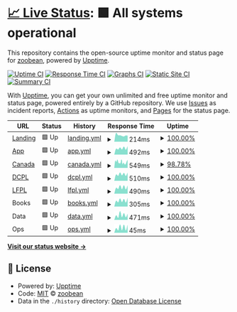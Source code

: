 # [📈 Live Status](https://zoobean.github.io/status): <!--live status--> **🟩 All systems operational**

This repository contains the open-source uptime monitor and status page for [zoobean](https://zoobean.github.io/status), powered by [Upptime](https://github.com/upptime/upptime).

[![Uptime CI](https://github.com/zoobean/status/workflows/Uptime%20CI/badge.svg)](https://github.com/zoobean/status/actions?query=workflow%3A%22Uptime+CI%22)
[![Response Time CI](https://github.com/zoobean/status/workflows/Response%20Time%20CI/badge.svg)](https://github.com/zoobean/status/actions?query=workflow%3A%22Response+Time+CI%22)
[![Graphs CI](https://github.com/zoobean/status/workflows/Graphs%20CI/badge.svg)](https://github.com/zoobean/status/actions?query=workflow%3A%22Graphs+CI%22)
[![Static Site CI](https://github.com/zoobean/status/workflows/Static%20Site%20CI/badge.svg)](https://github.com/zoobean/status/actions?query=workflow%3A%22Static+Site+CI%22)
[![Summary CI](https://github.com/zoobean/status/workflows/Summary%20CI/badge.svg)](https://github.com/zoobean/status/actions?query=workflow%3A%22Summary+CI%22)

With [Upptime](https://upptime.js.org), you can get your own unlimited and free uptime monitor and status page, powered entirely by a GitHub repository. We use [Issues](https://github.com/zoobean/status/issues) as incident reports, [Actions](https://github.com/zoobean/status/actions) as uptime monitors, and [Pages](https://zoobean.github.io/status) for the status page.

<!--start: status pages-->
<!-- This summary is generated by Upptime (https://github.com/upptime/upptime) -->
<!-- Do not edit this manually, your changes will be overwritten -->
<!-- prettier-ignore -->
| URL | Status | History | Response Time | Uptime |
| --- | ------ | ------- | ------------- | ------ |
| <img alt="" src="https://icons.duckduckgo.com/ip3/www.beanstack.com.ico" height="13"> [Landing](https://www.beanstack.com/) | 🟩 Up | [landing.yml](https://github.com/zoobean/status/commits/HEAD/history/landing.yml) | <details><summary><img alt="Response time graph" src="./graphs/landing/response-time-week.png" height="20"> 214ms</summary><br><a href="https://zoobean.github.io/status/history/landing"><img alt="Response time 212" src="https://img.shields.io/endpoint?url=https%3A%2F%2Fraw.githubusercontent.com%2Fzoobean%2Fstatus%2FHEAD%2Fapi%2Flanding%2Fresponse-time.json"></a><br><a href="https://zoobean.github.io/status/history/landing"><img alt="24-hour response time 200" src="https://img.shields.io/endpoint?url=https%3A%2F%2Fraw.githubusercontent.com%2Fzoobean%2Fstatus%2FHEAD%2Fapi%2Flanding%2Fresponse-time-day.json"></a><br><a href="https://zoobean.github.io/status/history/landing"><img alt="7-day response time 214" src="https://img.shields.io/endpoint?url=https%3A%2F%2Fraw.githubusercontent.com%2Fzoobean%2Fstatus%2FHEAD%2Fapi%2Flanding%2Fresponse-time-week.json"></a><br><a href="https://zoobean.github.io/status/history/landing"><img alt="30-day response time 210" src="https://img.shields.io/endpoint?url=https%3A%2F%2Fraw.githubusercontent.com%2Fzoobean%2Fstatus%2FHEAD%2Fapi%2Flanding%2Fresponse-time-month.json"></a><br><a href="https://zoobean.github.io/status/history/landing"><img alt="1-year response time 210" src="https://img.shields.io/endpoint?url=https%3A%2F%2Fraw.githubusercontent.com%2Fzoobean%2Fstatus%2FHEAD%2Fapi%2Flanding%2Fresponse-time-year.json"></a></details> | <details><summary><a href="https://zoobean.github.io/status/history/landing">100.00%</a></summary><a href="https://zoobean.github.io/status/history/landing"><img alt="All-time uptime 100.00%" src="https://img.shields.io/endpoint?url=https%3A%2F%2Fraw.githubusercontent.com%2Fzoobean%2Fstatus%2FHEAD%2Fapi%2Flanding%2Fuptime.json"></a><br><a href="https://zoobean.github.io/status/history/landing"><img alt="24-hour uptime 100.00%" src="https://img.shields.io/endpoint?url=https%3A%2F%2Fraw.githubusercontent.com%2Fzoobean%2Fstatus%2FHEAD%2Fapi%2Flanding%2Fuptime-day.json"></a><br><a href="https://zoobean.github.io/status/history/landing"><img alt="7-day uptime 100.00%" src="https://img.shields.io/endpoint?url=https%3A%2F%2Fraw.githubusercontent.com%2Fzoobean%2Fstatus%2FHEAD%2Fapi%2Flanding%2Fuptime-week.json"></a><br><a href="https://zoobean.github.io/status/history/landing"><img alt="30-day uptime 100.00%" src="https://img.shields.io/endpoint?url=https%3A%2F%2Fraw.githubusercontent.com%2Fzoobean%2Fstatus%2FHEAD%2Fapi%2Flanding%2Fuptime-month.json"></a><br><a href="https://zoobean.github.io/status/history/landing"><img alt="1-year uptime 100.00%" src="https://img.shields.io/endpoint?url=https%3A%2F%2Fraw.githubusercontent.com%2Fzoobean%2Fstatus%2FHEAD%2Fapi%2Flanding%2Fuptime-year.json"></a></details>
| <img alt="" src="https://icons.duckduckgo.com/ip3/zoobean.beanstack.org.ico" height="13"> [App](https://zoobean.beanstack.org/reader365) | 🟩 Up | [app.yml](https://github.com/zoobean/status/commits/HEAD/history/app.yml) | <details><summary><img alt="Response time graph" src="./graphs/app/response-time-week.png" height="20"> 492ms</summary><br><a href="https://zoobean.github.io/status/history/app"><img alt="Response time 483" src="https://img.shields.io/endpoint?url=https%3A%2F%2Fraw.githubusercontent.com%2Fzoobean%2Fstatus%2FHEAD%2Fapi%2Fapp%2Fresponse-time.json"></a><br><a href="https://zoobean.github.io/status/history/app"><img alt="24-hour response time 648" src="https://img.shields.io/endpoint?url=https%3A%2F%2Fraw.githubusercontent.com%2Fzoobean%2Fstatus%2FHEAD%2Fapi%2Fapp%2Fresponse-time-day.json"></a><br><a href="https://zoobean.github.io/status/history/app"><img alt="7-day response time 492" src="https://img.shields.io/endpoint?url=https%3A%2F%2Fraw.githubusercontent.com%2Fzoobean%2Fstatus%2FHEAD%2Fapi%2Fapp%2Fresponse-time-week.json"></a><br><a href="https://zoobean.github.io/status/history/app"><img alt="30-day response time 535" src="https://img.shields.io/endpoint?url=https%3A%2F%2Fraw.githubusercontent.com%2Fzoobean%2Fstatus%2FHEAD%2Fapi%2Fapp%2Fresponse-time-month.json"></a><br><a href="https://zoobean.github.io/status/history/app"><img alt="1-year response time 477" src="https://img.shields.io/endpoint?url=https%3A%2F%2Fraw.githubusercontent.com%2Fzoobean%2Fstatus%2FHEAD%2Fapi%2Fapp%2Fresponse-time-year.json"></a></details> | <details><summary><a href="https://zoobean.github.io/status/history/app">100.00%</a></summary><a href="https://zoobean.github.io/status/history/app"><img alt="All-time uptime 99.96%" src="https://img.shields.io/endpoint?url=https%3A%2F%2Fraw.githubusercontent.com%2Fzoobean%2Fstatus%2FHEAD%2Fapi%2Fapp%2Fuptime.json"></a><br><a href="https://zoobean.github.io/status/history/app"><img alt="24-hour uptime 100.00%" src="https://img.shields.io/endpoint?url=https%3A%2F%2Fraw.githubusercontent.com%2Fzoobean%2Fstatus%2FHEAD%2Fapi%2Fapp%2Fuptime-day.json"></a><br><a href="https://zoobean.github.io/status/history/app"><img alt="7-day uptime 100.00%" src="https://img.shields.io/endpoint?url=https%3A%2F%2Fraw.githubusercontent.com%2Fzoobean%2Fstatus%2FHEAD%2Fapi%2Fapp%2Fuptime-week.json"></a><br><a href="https://zoobean.github.io/status/history/app"><img alt="30-day uptime 100.00%" src="https://img.shields.io/endpoint?url=https%3A%2F%2Fraw.githubusercontent.com%2Fzoobean%2Fstatus%2FHEAD%2Fapi%2Fapp%2Fuptime-month.json"></a><br><a href="https://zoobean.github.io/status/history/app"><img alt="1-year uptime 99.96%" src="https://img.shields.io/endpoint?url=https%3A%2F%2Fraw.githubusercontent.com%2Fzoobean%2Fstatus%2FHEAD%2Fapi%2Fapp%2Fuptime-year.json"></a></details>
| <img alt="" src="https://icons.duckduckgo.com/ip3/canada.beanstack.com.ico" height="13"> [Canada](https://canada.beanstack.com/reader365) | 🟩 Up | [canada.yml](https://github.com/zoobean/status/commits/HEAD/history/canada.yml) | <details><summary><img alt="Response time graph" src="./graphs/canada/response-time-week.png" height="20"> 549ms</summary><br><a href="https://zoobean.github.io/status/history/canada"><img alt="Response time 1058" src="https://img.shields.io/endpoint?url=https%3A%2F%2Fraw.githubusercontent.com%2Fzoobean%2Fstatus%2FHEAD%2Fapi%2Fcanada%2Fresponse-time.json"></a><br><a href="https://zoobean.github.io/status/history/canada"><img alt="24-hour response time 536" src="https://img.shields.io/endpoint?url=https%3A%2F%2Fraw.githubusercontent.com%2Fzoobean%2Fstatus%2FHEAD%2Fapi%2Fcanada%2Fresponse-time-day.json"></a><br><a href="https://zoobean.github.io/status/history/canada"><img alt="7-day response time 549" src="https://img.shields.io/endpoint?url=https%3A%2F%2Fraw.githubusercontent.com%2Fzoobean%2Fstatus%2FHEAD%2Fapi%2Fcanada%2Fresponse-time-week.json"></a><br><a href="https://zoobean.github.io/status/history/canada"><img alt="30-day response time 617" src="https://img.shields.io/endpoint?url=https%3A%2F%2Fraw.githubusercontent.com%2Fzoobean%2Fstatus%2FHEAD%2Fapi%2Fcanada%2Fresponse-time-month.json"></a><br><a href="https://zoobean.github.io/status/history/canada"><img alt="1-year response time 1058" src="https://img.shields.io/endpoint?url=https%3A%2F%2Fraw.githubusercontent.com%2Fzoobean%2Fstatus%2FHEAD%2Fapi%2Fcanada%2Fresponse-time-year.json"></a></details> | <details><summary><a href="https://zoobean.github.io/status/history/canada">98.78%</a></summary><a href="https://zoobean.github.io/status/history/canada"><img alt="All-time uptime 99.00%" src="https://img.shields.io/endpoint?url=https%3A%2F%2Fraw.githubusercontent.com%2Fzoobean%2Fstatus%2FHEAD%2Fapi%2Fcanada%2Fuptime.json"></a><br><a href="https://zoobean.github.io/status/history/canada"><img alt="24-hour uptime 93.71%" src="https://img.shields.io/endpoint?url=https%3A%2F%2Fraw.githubusercontent.com%2Fzoobean%2Fstatus%2FHEAD%2Fapi%2Fcanada%2Fuptime-day.json"></a><br><a href="https://zoobean.github.io/status/history/canada"><img alt="7-day uptime 98.78%" src="https://img.shields.io/endpoint?url=https%3A%2F%2Fraw.githubusercontent.com%2Fzoobean%2Fstatus%2FHEAD%2Fapi%2Fcanada%2Fuptime-week.json"></a><br><a href="https://zoobean.github.io/status/history/canada"><img alt="30-day uptime 99.72%" src="https://img.shields.io/endpoint?url=https%3A%2F%2Fraw.githubusercontent.com%2Fzoobean%2Fstatus%2FHEAD%2Fapi%2Fcanada%2Fuptime-month.json"></a><br><a href="https://zoobean.github.io/status/history/canada"><img alt="1-year uptime 99.00%" src="https://img.shields.io/endpoint?url=https%3A%2F%2Fraw.githubusercontent.com%2Fzoobean%2Fstatus%2FHEAD%2Fapi%2Fcanada%2Fuptime-year.json"></a></details>
| <img alt="" src="https://icons.duckduckgo.com/ip3/dclibrary.beanstack.com.ico" height="13"> [DCPL](https://dclibrary.beanstack.com/reader365) | 🟩 Up | [dcpl.yml](https://github.com/zoobean/status/commits/HEAD/history/dcpl.yml) | <details><summary><img alt="Response time graph" src="./graphs/dcpl/response-time-week.png" height="20"> 510ms</summary><br><a href="https://zoobean.github.io/status/history/dcpl"><img alt="Response time 579" src="https://img.shields.io/endpoint?url=https%3A%2F%2Fraw.githubusercontent.com%2Fzoobean%2Fstatus%2FHEAD%2Fapi%2Fdcpl%2Fresponse-time.json"></a><br><a href="https://zoobean.github.io/status/history/dcpl"><img alt="24-hour response time 638" src="https://img.shields.io/endpoint?url=https%3A%2F%2Fraw.githubusercontent.com%2Fzoobean%2Fstatus%2FHEAD%2Fapi%2Fdcpl%2Fresponse-time-day.json"></a><br><a href="https://zoobean.github.io/status/history/dcpl"><img alt="7-day response time 510" src="https://img.shields.io/endpoint?url=https%3A%2F%2Fraw.githubusercontent.com%2Fzoobean%2Fstatus%2FHEAD%2Fapi%2Fdcpl%2Fresponse-time-week.json"></a><br><a href="https://zoobean.github.io/status/history/dcpl"><img alt="30-day response time 641" src="https://img.shields.io/endpoint?url=https%3A%2F%2Fraw.githubusercontent.com%2Fzoobean%2Fstatus%2FHEAD%2Fapi%2Fdcpl%2Fresponse-time-month.json"></a><br><a href="https://zoobean.github.io/status/history/dcpl"><img alt="1-year response time 579" src="https://img.shields.io/endpoint?url=https%3A%2F%2Fraw.githubusercontent.com%2Fzoobean%2Fstatus%2FHEAD%2Fapi%2Fdcpl%2Fresponse-time-year.json"></a></details> | <details><summary><a href="https://zoobean.github.io/status/history/dcpl">100.00%</a></summary><a href="https://zoobean.github.io/status/history/dcpl"><img alt="All-time uptime 100.00%" src="https://img.shields.io/endpoint?url=https%3A%2F%2Fraw.githubusercontent.com%2Fzoobean%2Fstatus%2FHEAD%2Fapi%2Fdcpl%2Fuptime.json"></a><br><a href="https://zoobean.github.io/status/history/dcpl"><img alt="24-hour uptime 100.00%" src="https://img.shields.io/endpoint?url=https%3A%2F%2Fraw.githubusercontent.com%2Fzoobean%2Fstatus%2FHEAD%2Fapi%2Fdcpl%2Fuptime-day.json"></a><br><a href="https://zoobean.github.io/status/history/dcpl"><img alt="7-day uptime 100.00%" src="https://img.shields.io/endpoint?url=https%3A%2F%2Fraw.githubusercontent.com%2Fzoobean%2Fstatus%2FHEAD%2Fapi%2Fdcpl%2Fuptime-week.json"></a><br><a href="https://zoobean.github.io/status/history/dcpl"><img alt="30-day uptime 100.00%" src="https://img.shields.io/endpoint?url=https%3A%2F%2Fraw.githubusercontent.com%2Fzoobean%2Fstatus%2FHEAD%2Fapi%2Fdcpl%2Fuptime-month.json"></a><br><a href="https://zoobean.github.io/status/history/dcpl"><img alt="1-year uptime 100.00%" src="https://img.shields.io/endpoint?url=https%3A%2F%2Fraw.githubusercontent.com%2Fzoobean%2Fstatus%2FHEAD%2Fapi%2Fdcpl%2Fuptime-year.json"></a></details>
| <img alt="" src="https://icons.duckduckgo.com/ip3/lfpl.beanstack.com.ico" height="13"> [LFPL](https://lfpl.beanstack.com/reader365) | 🟩 Up | [lfpl.yml](https://github.com/zoobean/status/commits/HEAD/history/lfpl.yml) | <details><summary><img alt="Response time graph" src="./graphs/lfpl/response-time-week.png" height="20"> 490ms</summary><br><a href="https://zoobean.github.io/status/history/lfpl"><img alt="Response time 459" src="https://img.shields.io/endpoint?url=https%3A%2F%2Fraw.githubusercontent.com%2Fzoobean%2Fstatus%2FHEAD%2Fapi%2Flfpl%2Fresponse-time.json"></a><br><a href="https://zoobean.github.io/status/history/lfpl"><img alt="24-hour response time 628" src="https://img.shields.io/endpoint?url=https%3A%2F%2Fraw.githubusercontent.com%2Fzoobean%2Fstatus%2FHEAD%2Fapi%2Flfpl%2Fresponse-time-day.json"></a><br><a href="https://zoobean.github.io/status/history/lfpl"><img alt="7-day response time 490" src="https://img.shields.io/endpoint?url=https%3A%2F%2Fraw.githubusercontent.com%2Fzoobean%2Fstatus%2FHEAD%2Fapi%2Flfpl%2Fresponse-time-week.json"></a><br><a href="https://zoobean.github.io/status/history/lfpl"><img alt="30-day response time 469" src="https://img.shields.io/endpoint?url=https%3A%2F%2Fraw.githubusercontent.com%2Fzoobean%2Fstatus%2FHEAD%2Fapi%2Flfpl%2Fresponse-time-month.json"></a><br><a href="https://zoobean.github.io/status/history/lfpl"><img alt="1-year response time 459" src="https://img.shields.io/endpoint?url=https%3A%2F%2Fraw.githubusercontent.com%2Fzoobean%2Fstatus%2FHEAD%2Fapi%2Flfpl%2Fresponse-time-year.json"></a></details> | <details><summary><a href="https://zoobean.github.io/status/history/lfpl">100.00%</a></summary><a href="https://zoobean.github.io/status/history/lfpl"><img alt="All-time uptime 100.00%" src="https://img.shields.io/endpoint?url=https%3A%2F%2Fraw.githubusercontent.com%2Fzoobean%2Fstatus%2FHEAD%2Fapi%2Flfpl%2Fuptime.json"></a><br><a href="https://zoobean.github.io/status/history/lfpl"><img alt="24-hour uptime 100.00%" src="https://img.shields.io/endpoint?url=https%3A%2F%2Fraw.githubusercontent.com%2Fzoobean%2Fstatus%2FHEAD%2Fapi%2Flfpl%2Fuptime-day.json"></a><br><a href="https://zoobean.github.io/status/history/lfpl"><img alt="7-day uptime 100.00%" src="https://img.shields.io/endpoint?url=https%3A%2F%2Fraw.githubusercontent.com%2Fzoobean%2Fstatus%2FHEAD%2Fapi%2Flfpl%2Fuptime-week.json"></a><br><a href="https://zoobean.github.io/status/history/lfpl"><img alt="30-day uptime 100.00%" src="https://img.shields.io/endpoint?url=https%3A%2F%2Fraw.githubusercontent.com%2Fzoobean%2Fstatus%2FHEAD%2Fapi%2Flfpl%2Fuptime-month.json"></a><br><a href="https://zoobean.github.io/status/history/lfpl"><img alt="1-year uptime 100.00%" src="https://img.shields.io/endpoint?url=https%3A%2F%2Fraw.githubusercontent.com%2Fzoobean%2Fstatus%2FHEAD%2Fapi%2Flfpl%2Fuptime-year.json"></a></details>
| <img alt="" src="https://icons.duckduckgo.com/ip3/null.ico" height="13"> Books | 🟩 Up | [books.yml](https://github.com/zoobean/status/commits/HEAD/history/books.yml) | <details><summary><img alt="Response time graph" src="./graphs/books/response-time-week.png" height="20"> 305ms</summary><br><a href="https://zoobean.github.io/status/history/books"><img alt="Response time 243" src="https://img.shields.io/endpoint?url=https%3A%2F%2Fraw.githubusercontent.com%2Fzoobean%2Fstatus%2FHEAD%2Fapi%2Fbooks%2Fresponse-time.json"></a><br><a href="https://zoobean.github.io/status/history/books"><img alt="24-hour response time 433" src="https://img.shields.io/endpoint?url=https%3A%2F%2Fraw.githubusercontent.com%2Fzoobean%2Fstatus%2FHEAD%2Fapi%2Fbooks%2Fresponse-time-day.json"></a><br><a href="https://zoobean.github.io/status/history/books"><img alt="7-day response time 305" src="https://img.shields.io/endpoint?url=https%3A%2F%2Fraw.githubusercontent.com%2Fzoobean%2Fstatus%2FHEAD%2Fapi%2Fbooks%2Fresponse-time-week.json"></a><br><a href="https://zoobean.github.io/status/history/books"><img alt="30-day response time 278" src="https://img.shields.io/endpoint?url=https%3A%2F%2Fraw.githubusercontent.com%2Fzoobean%2Fstatus%2FHEAD%2Fapi%2Fbooks%2Fresponse-time-month.json"></a><br><a href="https://zoobean.github.io/status/history/books"><img alt="1-year response time 243" src="https://img.shields.io/endpoint?url=https%3A%2F%2Fraw.githubusercontent.com%2Fzoobean%2Fstatus%2FHEAD%2Fapi%2Fbooks%2Fresponse-time-year.json"></a></details> | <details><summary><a href="https://zoobean.github.io/status/history/books">100.00%</a></summary><a href="https://zoobean.github.io/status/history/books"><img alt="All-time uptime 99.99%" src="https://img.shields.io/endpoint?url=https%3A%2F%2Fraw.githubusercontent.com%2Fzoobean%2Fstatus%2FHEAD%2Fapi%2Fbooks%2Fuptime.json"></a><br><a href="https://zoobean.github.io/status/history/books"><img alt="24-hour uptime 100.00%" src="https://img.shields.io/endpoint?url=https%3A%2F%2Fraw.githubusercontent.com%2Fzoobean%2Fstatus%2FHEAD%2Fapi%2Fbooks%2Fuptime-day.json"></a><br><a href="https://zoobean.github.io/status/history/books"><img alt="7-day uptime 100.00%" src="https://img.shields.io/endpoint?url=https%3A%2F%2Fraw.githubusercontent.com%2Fzoobean%2Fstatus%2FHEAD%2Fapi%2Fbooks%2Fuptime-week.json"></a><br><a href="https://zoobean.github.io/status/history/books"><img alt="30-day uptime 100.00%" src="https://img.shields.io/endpoint?url=https%3A%2F%2Fraw.githubusercontent.com%2Fzoobean%2Fstatus%2FHEAD%2Fapi%2Fbooks%2Fuptime-month.json"></a><br><a href="https://zoobean.github.io/status/history/books"><img alt="1-year uptime 99.99%" src="https://img.shields.io/endpoint?url=https%3A%2F%2Fraw.githubusercontent.com%2Fzoobean%2Fstatus%2FHEAD%2Fapi%2Fbooks%2Fuptime-year.json"></a></details>
| <img alt="" src="https://icons.duckduckgo.com/ip3/null.ico" height="13"> Data | 🟩 Up | [data.yml](https://github.com/zoobean/status/commits/HEAD/history/data.yml) | <details><summary><img alt="Response time graph" src="./graphs/data/response-time-week.png" height="20"> 471ms</summary><br><a href="https://zoobean.github.io/status/history/data"><img alt="Response time 359" src="https://img.shields.io/endpoint?url=https%3A%2F%2Fraw.githubusercontent.com%2Fzoobean%2Fstatus%2FHEAD%2Fapi%2Fdata%2Fresponse-time.json"></a><br><a href="https://zoobean.github.io/status/history/data"><img alt="24-hour response time 600" src="https://img.shields.io/endpoint?url=https%3A%2F%2Fraw.githubusercontent.com%2Fzoobean%2Fstatus%2FHEAD%2Fapi%2Fdata%2Fresponse-time-day.json"></a><br><a href="https://zoobean.github.io/status/history/data"><img alt="7-day response time 471" src="https://img.shields.io/endpoint?url=https%3A%2F%2Fraw.githubusercontent.com%2Fzoobean%2Fstatus%2FHEAD%2Fapi%2Fdata%2Fresponse-time-week.json"></a><br><a href="https://zoobean.github.io/status/history/data"><img alt="30-day response time 395" src="https://img.shields.io/endpoint?url=https%3A%2F%2Fraw.githubusercontent.com%2Fzoobean%2Fstatus%2FHEAD%2Fapi%2Fdata%2Fresponse-time-month.json"></a><br><a href="https://zoobean.github.io/status/history/data"><img alt="1-year response time 371" src="https://img.shields.io/endpoint?url=https%3A%2F%2Fraw.githubusercontent.com%2Fzoobean%2Fstatus%2FHEAD%2Fapi%2Fdata%2Fresponse-time-year.json"></a></details> | <details><summary><a href="https://zoobean.github.io/status/history/data">100.00%</a></summary><a href="https://zoobean.github.io/status/history/data"><img alt="All-time uptime 99.99%" src="https://img.shields.io/endpoint?url=https%3A%2F%2Fraw.githubusercontent.com%2Fzoobean%2Fstatus%2FHEAD%2Fapi%2Fdata%2Fuptime.json"></a><br><a href="https://zoobean.github.io/status/history/data"><img alt="24-hour uptime 100.00%" src="https://img.shields.io/endpoint?url=https%3A%2F%2Fraw.githubusercontent.com%2Fzoobean%2Fstatus%2FHEAD%2Fapi%2Fdata%2Fuptime-day.json"></a><br><a href="https://zoobean.github.io/status/history/data"><img alt="7-day uptime 100.00%" src="https://img.shields.io/endpoint?url=https%3A%2F%2Fraw.githubusercontent.com%2Fzoobean%2Fstatus%2FHEAD%2Fapi%2Fdata%2Fuptime-week.json"></a><br><a href="https://zoobean.github.io/status/history/data"><img alt="30-day uptime 100.00%" src="https://img.shields.io/endpoint?url=https%3A%2F%2Fraw.githubusercontent.com%2Fzoobean%2Fstatus%2FHEAD%2Fapi%2Fdata%2Fuptime-month.json"></a><br><a href="https://zoobean.github.io/status/history/data"><img alt="1-year uptime 99.99%" src="https://img.shields.io/endpoint?url=https%3A%2F%2Fraw.githubusercontent.com%2Fzoobean%2Fstatus%2FHEAD%2Fapi%2Fdata%2Fuptime-year.json"></a></details>
| <img alt="" src="https://icons.duckduckgo.com/ip3/null.ico" height="13"> Ops | 🟩 Up | [ops.yml](https://github.com/zoobean/status/commits/HEAD/history/ops.yml) | <details><summary><img alt="Response time graph" src="./graphs/ops/response-time-week.png" height="20"> 45ms</summary><br><a href="https://zoobean.github.io/status/history/ops"><img alt="Response time 31" src="https://img.shields.io/endpoint?url=https%3A%2F%2Fraw.githubusercontent.com%2Fzoobean%2Fstatus%2FHEAD%2Fapi%2Fops%2Fresponse-time.json"></a><br><a href="https://zoobean.github.io/status/history/ops"><img alt="24-hour response time 70" src="https://img.shields.io/endpoint?url=https%3A%2F%2Fraw.githubusercontent.com%2Fzoobean%2Fstatus%2FHEAD%2Fapi%2Fops%2Fresponse-time-day.json"></a><br><a href="https://zoobean.github.io/status/history/ops"><img alt="7-day response time 45" src="https://img.shields.io/endpoint?url=https%3A%2F%2Fraw.githubusercontent.com%2Fzoobean%2Fstatus%2FHEAD%2Fapi%2Fops%2Fresponse-time-week.json"></a><br><a href="https://zoobean.github.io/status/history/ops"><img alt="30-day response time 40" src="https://img.shields.io/endpoint?url=https%3A%2F%2Fraw.githubusercontent.com%2Fzoobean%2Fstatus%2FHEAD%2Fapi%2Fops%2Fresponse-time-month.json"></a><br><a href="https://zoobean.github.io/status/history/ops"><img alt="1-year response time 32" src="https://img.shields.io/endpoint?url=https%3A%2F%2Fraw.githubusercontent.com%2Fzoobean%2Fstatus%2FHEAD%2Fapi%2Fops%2Fresponse-time-year.json"></a></details> | <details><summary><a href="https://zoobean.github.io/status/history/ops">100.00%</a></summary><a href="https://zoobean.github.io/status/history/ops"><img alt="All-time uptime 99.94%" src="https://img.shields.io/endpoint?url=https%3A%2F%2Fraw.githubusercontent.com%2Fzoobean%2Fstatus%2FHEAD%2Fapi%2Fops%2Fuptime.json"></a><br><a href="https://zoobean.github.io/status/history/ops"><img alt="24-hour uptime 100.00%" src="https://img.shields.io/endpoint?url=https%3A%2F%2Fraw.githubusercontent.com%2Fzoobean%2Fstatus%2FHEAD%2Fapi%2Fops%2Fuptime-day.json"></a><br><a href="https://zoobean.github.io/status/history/ops"><img alt="7-day uptime 100.00%" src="https://img.shields.io/endpoint?url=https%3A%2F%2Fraw.githubusercontent.com%2Fzoobean%2Fstatus%2FHEAD%2Fapi%2Fops%2Fuptime-week.json"></a><br><a href="https://zoobean.github.io/status/history/ops"><img alt="30-day uptime 100.00%" src="https://img.shields.io/endpoint?url=https%3A%2F%2Fraw.githubusercontent.com%2Fzoobean%2Fstatus%2FHEAD%2Fapi%2Fops%2Fuptime-month.json"></a><br><a href="https://zoobean.github.io/status/history/ops"><img alt="1-year uptime 100.00%" src="https://img.shields.io/endpoint?url=https%3A%2F%2Fraw.githubusercontent.com%2Fzoobean%2Fstatus%2FHEAD%2Fapi%2Fops%2Fuptime-year.json"></a></details>

<!--end: status pages-->

[**Visit our status website →**](https://zoobean.github.io/status)

## 📄 License

- Powered by: [Upptime](https://github.com/upptime/upptime)
- Code: [MIT](./LICENSE) © [zoobean](https://zoobean.github.io/status)
- Data in the `./history` directory: [Open Database License](https://opendatacommons.org/licenses/odbl/1-0/)
